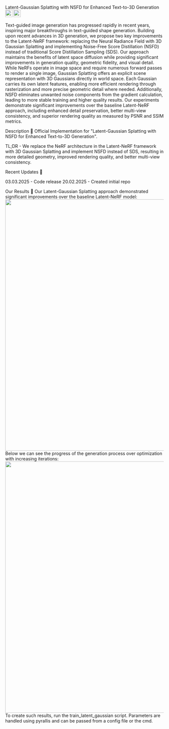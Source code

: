 Latent-Gaussian Splatting with NSFD for Enhanced Text-to-3D Generation
<a href="https://arxiv.org/abs/2211.07600"><img src="https://img.shields.io/badge/arXiv-2211.07600-b31b1b.svg" height=22.5></a>
<a href="https://opensource.org/licenses/MIT"><img src="https://img.shields.io/badge/License-MIT-yellow.svg" height=22.5></a>

Text-guided image generation has progressed rapidly in recent years, inspiring major breakthroughs in text-guided shape generation. Building upon recent advances in 3D generation, we propose two key improvements to the Latent-NeRF framework: replacing the Neural Radiance Field with 3D Gaussian Splatting and implementing Noise-Free Score Distillation (NSFD) instead of traditional Score Distillation Sampling (SDS). Our approach maintains the benefits of latent space diffusion while providing significant improvements in generation quality, geometric fidelity, and visual detail.
While NeRFs operate in image space and require numerous forward passes to render a single image, Gaussian Splatting offers an explicit scene representation with 3D Gaussians directly in world space. Each Gaussian carries its own latent features, enabling more efficient rendering through rasterization and more precise geometric detail where needed. Additionally, NSFD eliminates unwanted noise components from the gradient calculation, leading to more stable training and higher quality results.
Our experiments demonstrate significant improvements over the baseline Latent-NeRF approach, including enhanced detail preservation, better multi-view consistency, and superior rendering quality as measured by PSNR and SSIM metrics.

Description :scroll:
Official Implementation for "Latent-Gaussian Splatting with NSFD for Enhanced Text-to-3D Generation".

TL;DR - We replace the NeRF architecture in the Latent-NeRF framework with 3D Gaussian Splatting and implement NSFD instead of SDS, resulting in more detailed geometry, improved rendering quality, and better multi-view consistency.

Recent Updates :newspaper:

03.03.2025 - Code release
20.02.2025 - Created initial repo

Our Results :art:
Our Latent-Gaussian Splatting approach demonstrated significant improvements over the baseline Latent-NeRF model:
<img src="https://github.com/user/latent-gaussian/raw/docs/docs/comparison.gif" width="800px"/>
Below we can see the progress of the generation process over optimization with increasing iterations:
<img src="https://github.com/user/latent-gaussian/raw/docs/docs/iterations_progress.gif" width="800px"/>
To create such results, run the train_latent_gaussian script. Parameters are handled using pyrallis and can be passed from a config file or the cmd.
